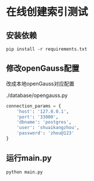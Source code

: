 # 在线创建索引测试

## 安装依赖

```shell
pip install -r requirements.txt
```

## 修改openGauss配置

改成本地openGauss对应配置

./database/opengauss.py

```python
connection_params = {
    'host': '127.0.0.1',
    'port': '33000',
    'dbname': 'postgres',
    'user': 'shuaikangzhou',
    'password': 'zhou@123'
}
```

## 运行main.py

```shell
python main.py
```